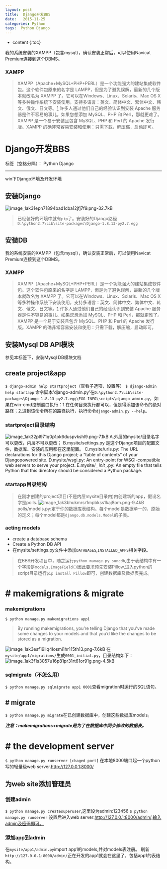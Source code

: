 ```yaml
---
layout: post
title:  Django开发BBS
date:   2015-11-25
categories: Python
tags:  Python Django
---
```


* content
{:toc}

我的系统安装的XAMPP（包含mysql），确认安装正常后，可以使用Navicat Premium连接到这个DBMS。
### XAMPP
>XAMPP（Apache+MySQL+PHP+PERL）是一个功能强大的建站集成软件包。这个软件包原来的名字是 LAMPP，但是为了避免误解，最新的几个版本就改名为 XAMPP 了。它可以在Windows、Linux、Solaris、Mac OS X 等多种操作系统下安装使用，支持多语言：英文、简体中文、繁体中文、韩文、俄文、日文等。[1] 
许多人通过他们自己的经验认识到安装 Apache 服务器是件不容易的事儿。如果您想添加 MySQL、PHP 和 Perl，那就更难了。XAMPP 是一个易于安装且包含 MySQL、PHP 和 Perl 的 Apache 发行版。XAMPP 的确非常容易安装和使用：只需下载，解压缩，启动即可。





# Django开发BBS

标签（空格分隔）： Python Django

---
win下Django环境及开发环境
## 安装Django
![image_1ak31epn71894bad1cba12jfj7f9.png-32.7kB][1]
>已经装好的环境中就有`pip`了。安装好的Django路径`D:\python2.7\Lib\site-packages\Django-1.8.13-py2.7.egg`
## 安装DB
我的系统安装的XAMPP（包含mysql），确认安装正常后，可以使用Navicat Premium连接到这个DBMS。
### XAMPP
>XAMPP（Apache+MySQL+PHP+PERL）是一个功能强大的建站集成软件包。这个软件包原来的名字是 LAMPP，但是为了避免误解，最新的几个版本就改名为 XAMPP 了。它可以在Windows、Linux、Solaris、Mac OS X 等多种操作系统下安装使用，支持多语言：英文、简体中文、繁体中文、韩文、俄文、日文等。[1] 
许多人通过他们自己的经验认识到安装 Apache 服务器是件不容易的事儿。如果您想添加 MySQL、PHP 和 Perl，那就更难了。XAMPP 是一个易于安装且包含 MySQL、PHP 和 Perl 的 Apache 发行版。XAMPP 的确非常容易安装和使用：只需下载，解压缩，启动即可。
## 安装Mysql DB API模块
参见本标签下，安装Mysql DB模块文档
## create project&app
`$ django-admin help startproject`（查看子选项，设置等）
`$ django-admin help startapp`
命令脚本'django-admin.py'在`D:\python2.7\Lib\site-packages\Django-1.8.13-py2.7.egg\EGG-INFO\scripts\django-admin.py`，如果在win-cmd控制窗口执行：1.在任何目录执行都可以，但是得添加该命令的绝对路径；2.进到该命令所在的路径执行，执行命令`django-admin.py --help`。
### startproject目录结构
![image_1ak32pl971q0p1pk6duspvkshl9.png-7.1kB][2]
A.外层的mysite/目录名字可以更改，内层不可以更改；
B.mysite/settings.py 是这个Django项目的配置文件，数据库、安装的应用都在这里配置。
C.mysite/urls.py: The URL declarations for this Django project; a “table of contents” of your Djangopowered site.
D.mysite/wsgi.py: An entry-point for WSGI-compatible web servers to serve your project.
E.mysite/_ _init__.py: An empty file that tells Python that this directory should be considered a Python
package.
### startapp目录结构
>在刚才创建的project项目(不是内层mysite目录内)内创建新的app，假设名字是polls.
![image_1ak3bhukmrsr1mpbkss1kaj8om.png-9.4kB][3]
polls/models.py:定于你的数据库表结构。每个model是数据单一的、原始的定义；每个model都是`django.db.models.Model`的子类。
### acting models
- create a database schema
- Create a Python DB API
- 在mysite/settings.py文件中添加`DATABASES`,`INSTALLED_APPS`相关字段。
>在BBS开发项目中，随之运行`python manage.py suncdb`,由于表结构中有一个字段是`models.ImageField()`因此要求预先安装Pillow,进入python的script目录运行`pip install Pillow`即可，创建数据库及数据表完成。

# # makemigrations & migrate
### makemigrations
`$ python manage.py makemigrations app1`
>By running makemigrations, you’re telling Django that you’ve made some changes to your models and that you’d like the changes to be stored as a migration.

![image_1ak3esf19liq4losmi1hr115th13.png-7.6kB][4]
在`mysite/app1/migrations/`生成`0001_initial.py`，目录结构如下：![image_1ak3f1s3057u16p81pr31rt61or91g.png-4.5kB][5]
### sqlmigrate（不怎么用）
`$ python manage.py sqlmigrate app1 0001`查看migration时运行的SQL语句。

## # migrate
`$ python manage.py migrate`在已创建数据库中，创建这些数据库models。

***注意：makemigrations+migrate是为了在数据库中同步修改的数据表。***

# # the development server
`$ python manage.py runserver [chaged port]`
在本地8000端口起一个python写的轻量级web server.http://127.0.0.1:8000/

## 为web site添加管理员
### 创建admin
`$ python manage.py createsuperuser`,这里设为admin:123456
`$ python manage.py runserver`
设置后进入web server:http://127.0.0.1:8000/admin/,输入admin及密码即可。
### 添加app到admin
在`mysite/app1/admin.py`import app1的models,并对models表注册。
刷新`http://127.0.0.1:8000/admin/`正在开发的app1就会在这里了，包括app1的表结构。


  [1]: http://static.zybuluo.com/maorongrong/1w1v7zjip4gmoen1pchewdhd/image_1ak31epn71894bad1cba12jfj7f9.png
  [2]: http://static.zybuluo.com/maorongrong/6vgiqz1ur50rv3q9rd87gzrd/image_1ak32pl971q0p1pk6duspvkshl9.png
  [3]: http://static.zybuluo.com/maorongrong/p909rg5hnvj4gvgmfjznt930/image_1ak3bhukmrsr1mpbkss1kaj8om.png
  [4]: http://static.zybuluo.com/maorongrong/37gcm7uu60wg4e9mkw3bn0ke/image_1ak3esf19liq4losmi1hr115th13.png
  [5]: http://static.zybuluo.com/maorongrong/kaszpglib3i9muw8s25xoyek/image_1ak3f1s3057u16p81pr31rt61or91g.png